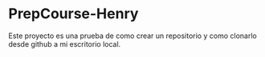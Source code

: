 # PrepCourse-Henry
Este proyecto es una prueba de como crear un repositorio y como clonarlo desde github a mi escritorio local.
